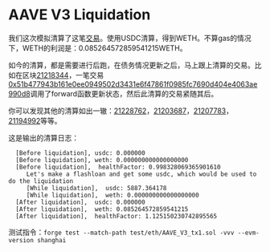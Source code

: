 # AAVE V3 Liquidation

我们这次模拟清算了这笔[交易](https://etherscan.io/tx/0x35240526c70a5bcfe2d7fd5bc5ba668ca3a490c4a135650fb892e70f1f0a0f1d)。使用USDC清算，得到WETH。不算gas的情况下，WETH的利润是：0.085264572859541215WETH。

如今的清算，都是需要进行后跑，在债务情况更新之后，马上跟上清算的交易。比如在区块[21218344](https://etherscan.io/txs?block=21218344&p=4)，一笔交易[0x51b477943b161e0ee0949502d3431e6f47861f0985fc7690d404e4063ae990d8](https://etherscan.io/tx/0x51b477943b161e0ee0949502d3431e6f47861f0985fc7690d404e4063ae990d8)调用了forward函数更新状态，然后此清算的交易紧随其后。

你可以发现其他的清算如出一辙：[21228762](https://etherscan.io/txs?block=21228762&p=4)，[21203687](https://etherscan.io/txs?block=21203687&p=2)，[21207783](https://etherscan.io/txs?block=21207783&p=6)，[21194992](https://etherscan.io/txs?block=21194992&p=5)等等。

这是输出的清算日志：

```
  [Before liquidation], usdc: 0.000000
  [Before liquidation], weth: 0.000000000000000000
  [Before liquidation],  healthFactor: 0.998328069365901610
     Let's make a flashloan and get some usdc, which would be used to do the liquidation
     [While liquidation],  usdc: 5887.364178
     [While liquidation],  weth: 0.000000000000000000
  [After liquidation],  usdc: 0.000000
  [After liquidation],  weth: 0.085264572859541215
  [After liquidation],  healthFactor: 1.125150230742895565
```
测试指令：`forge test --match-path test/eth/AAVE_V3_tx1.sol -vvv --evm-version shanghai`




















